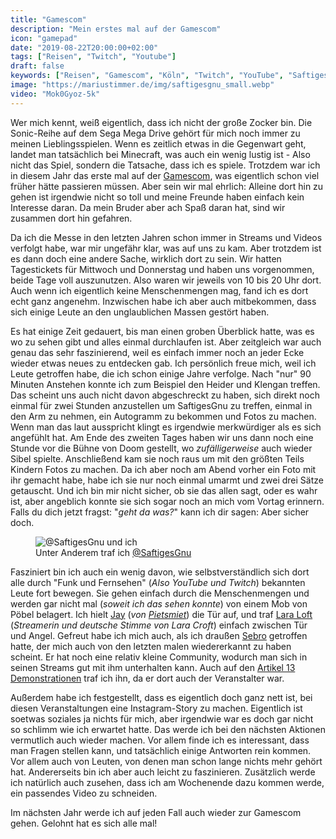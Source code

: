 ```yaml
---
title: "Gamescom"
description: "Mein erstes mal auf der Gamescom"
icon: "gamepad"
date: "2019-08-22T20:00:00+02:00"
tags: ["Reisen", "Twitch", "Youtube"]
draft: false
keywords: ["Reisen", "Gamescom", "Köln", "Twitch", "YouTube", "SaftigesGnu", "DerHeider", "Heider", "Klengan", "Pietsmiet", "Jay", "Sebro"]
image: "https://mariustimmer.de/img/saftigesgnu_small.webp"
video: "Mok0Gyoz-5k"
---
```


Wer mich kennt, weiß eigentlich, dass ich nicht der große Zocker bin. Die Sonic-Reihe auf dem Sega Mega Drive gehört für mich noch immer zu meinen Lieblingsspielen. Wenn es zeitlich etwas in die Gegenwart geht, landet man tatsächlich bei Minecraft, was auch ein wenig lustig ist - Also nicht das Spiel, sondern die Tatsache, dass ich es spiele. Trotzdem war ich in diesem Jahr das erste mal auf der [Gamescom](https://de.wikipedia.org/wiki/Gamescom), was eigentlich schon viel früher hätte passieren müssen. Aber sein wir mal ehrlich: Alleine dort hin zu gehen ist irgendwie nicht so toll und meine Freunde haben einfach kein Interesse daran. Da mein Bruder aber ach Spaß daran hat, sind wir zusammen dort hin gefahren.

Da ich die Messe in den letzten Jahren schon immer in Streams und Videos verfolgt habe, war mir ungefähr klar, was auf uns zu kam. Aber trotzdem ist es dann doch eine andere Sache, wirklich dort zu sein. Wir hatten Tagestickets für Mittwoch und Donnerstag und haben uns vorgenommen, beide Tage voll auszunutzen. Also waren wir jeweils von 10 bis 20 Uhr dort. Auch wenn ich eigentlich keine Menschenmengen mag, fand ich es dort echt ganz angenehm. Inzwischen habe ich aber auch mitbekommen, dass sich einige Leute an den unglaublichen Massen gestört haben.

Es hat einige Zeit gedauert, bis man einen groben Überblick hatte, was es wo zu sehen gibt und alles einmal durchlaufen ist. Aber zeitgleich war auch genau das sehr faszinierend, weil es einfach immer noch an jeder Ecke wieder etwas neues zu entdecken gab. Ich persönlich freue mich, weil ich Leute getroffen habe, die ich schon einige Jahre verfolge. Nach "nur" 90 Minuten Anstehen konnte ich zum Beispiel den Heider und Klengan treffen. Das scheint uns auch nicht davon abgeschreckt zu haben, sich direkt noch einmal für zwei Stunden anzustellen um SaftigesGnu zu treffen, einmal in den Arm zu nehmen, ein Autogramm zu bekommen und Fotos zu machen. Wenn man das laut ausspricht klingt es irgendwie merkwürdiger als es sich angefühlt hat. Am Ende des zweiten Tages haben wir uns dann noch eine Stunde vor die Bühne von Doom gestellt, wo _zufälligerweise_ auch wieder Sibel spielte. Anschließend kam sie noch raus um mit den größten Teils Kindern Fotos zu machen. Da ich aber noch am Abend vorher ein Foto mit ihr gemacht habe, habe ich sie nur noch einmal umarmt und zwei drei Sätze getauscht. Und ich bin mir nicht sicher, ob sie das allen sagt, oder es wahr ist, aber angeblich konnte sie sich sogar noch an mich vom Vortag erinnern. Falls du dich jetzt fragst: "_geht da was?_" kann ich dir sagen: Aber sicher doch. <i class="fa fa-laugh"></i>

<figure role="group" class="right col2">
    <img
        alt="@SaftigesGnu und ich"
        srcset="/img/saftigesgnu_small.webp 480w,
                /img/saftigesgnu.webp       536w"
        src="/img/saftigesgnu.webp"
        />
    <figcaption>Unter Anderem traf ich <a href="https://twitter.com/Gnu_Official_">@SaftigesGnu</a></figcaption>
</figure>

Fasziniert bin ich auch ein wenig davon, wie selbstverständlich sich dort alle durch "Funk und Fernsehen" (_Also YouTube und Twitch_) bekannten Leute fort bewegen. Sie gehen einfach durch die Menschenmengen und werden gar nicht mal (_soweit ich das sehen konnte_) von einem Mob von Pöbel belagert. Ich hielt [Jay](https://twitter.com/JayPietsmiet) (_von [Pietsmiet](https://www.pietsmiet.de/)_) die Tür auf, und traf [Lara Loft](https://twitter.com/Lara_Loft) (_Streamerin und deutsche Stimme von Lara Croft_) einfach zwischen Tür und Angel. Gefreut habe ich mich auch, als ich draußen [Sebro](https://twitter.com/Sebro_twitch/) getroffen hatte, der mich auch von den letzten malen wiedererkannt zu haben scheint. Er hat noch eine relativ kleine Community, wodurch man sich in seinen Streams gut mit ihm unterhalten kann. Auch auf den [Artikel 13 Demonstrationen](/post/uploadfilter_koeln_dritte_demo/) traf ich ihn, da er dort auch der Veranstalter war.

Außerdem habe ich festgestellt, dass es eigentlich doch ganz nett ist, bei diesen Veranstaltungen eine Instagram-Story zu machen. Eigentlich ist soetwas soziales ja nichts für mich, aber irgendwie war es doch gar nicht so schlimm wie ich erwartet hatte. Das werde ich bei den nächsten Aktionen vermutlich auch wieder machen. Vor allem finde ich es interessant, dass man Fragen stellen kann, und tatsächlich einige Antworten rein kommen. Vor allem auch von Leuten, von denen man schon lange nichts mehr gehört hat. Andererseits bin ich aber auch leicht zu faszinieren. Zusätzlich werde ich natürlich auch zusehen, dass ich am Wochenende dazu kommen werde, ein passendes Video zu schneiden.

Im nächsten Jahr werde ich auf jeden Fall auch wieder zur Gamescom gehen. Gelohnt hat es sich alle mal!
